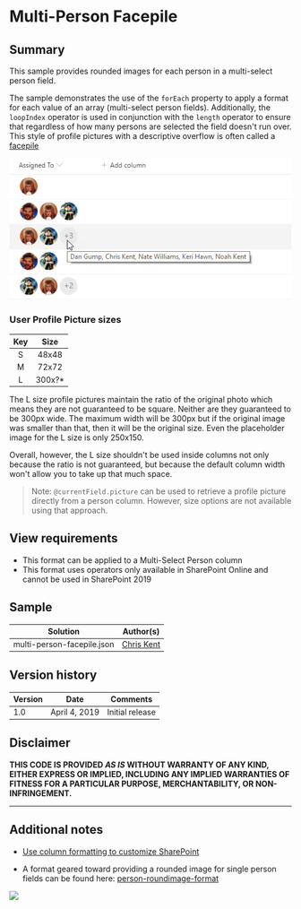 # Multi-Person Facepile

## Summary
This sample provides rounded images for each person in a multi-select person field.

The sample demonstrates the use of the `forEach` property to apply a format for each value of an array (multi-select person fields). Additionally, the `loopIndex` operator is used in conjunction with the `length` operator to ensure that regardless of how many persons are selected the field doesn't run over. This style of profile pictures with a descriptive overflow is often called a [facepile](https://developer.microsoft.com/en-us/fabric#/components/facepile)

![screenshot of the sample](./screenshot.png)

### User Profile Picture sizes

|Key|Size|
|:---:|:---:|
|S|48x48|
|M|72x72|
|L|300x?*|

The L size profile pictures maintain the ratio of the original photo which means they are not guaranteed to be square. Neither are they guaranteed to be 300px wide. The maximum width will be 300px but if the original image was smaller than that, then it will be the original size. Even the placeholder image for the L size is only 250x150.

Overall, however, the L size shouldn't be used inside columns not only because the ratio is not guaranteed, but because the default column width won't allow you to take up that much space.

> Note: `@currentField.picture` can be used to retrieve a profile picture directly from a person column. However, size options are not available using that approach.

## View requirements
- This format can be applied to a Multi-Select Person column
- This format uses operators only available in SharePoint Online and cannot be used in SharePoint 2019

## Sample

Solution|Author(s)
--------|---------
multi-person-facepile.json | [Chris Kent](https://twitter.com/thechriskent)

## Version history

Version|Date|Comments
-------|----|--------
1.0|April 4, 2019|Initial release

## Disclaimer
**THIS CODE IS PROVIDED *AS IS* WITHOUT WARRANTY OF ANY KIND, EITHER EXPRESS OR IMPLIED, INCLUDING ANY IMPLIED WARRANTIES OF FITNESS FOR A PARTICULAR PURPOSE, MERCHANTABILITY, OR NON-INFRINGEMENT.**

---

## Additional notes

- [Use column formatting to customize SharePoint](https://docs.microsoft.com/en-us/sharepoint/dev/declarative-customization/column-formatting)

- A format geared toward providing a rounded image for single person fields can be found here: [person-roundimage-format](../person-roundimage-format)

<img src="https://telemetry.sharepointpnp.com/sp-dev-list-formatting/column-samples/multi-person-facepile" />